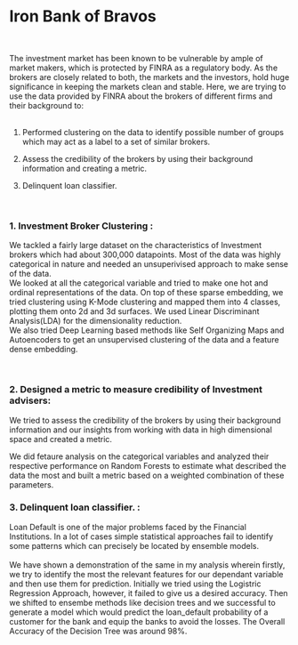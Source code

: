 
<h1>Iron Bank of Bravos</h1>
</br>
<p>The investment market has been known to be vulnerable by ample of market makers, which is protected by FINRA as a regulatory body.
As the brokers are closely related to both, the markets and the investors, hold huge significance in keeping the markets clean and stable. 
Here, we are trying to use the data provided by FINRA about the brokers of different firms and their background to:
</br>
</br>

1. Performed clustering on the data to identify possible number of groups which may act as a label to a set of similar brokers.

2. Assess the credibility of the brokers by using their background information and creating a metric.

3. Delinquent loan classifier.
</p>
</br>

<h3>1. Investment Broker Clustering :</h3>
<p> 
We tackled a fairly large dataset on the characteristics of Investment brokers which had about 300,000 datapoints. Most of the data was highly categorical in nature and needed an unsuperivised approach to make sense of the data. 

</br>
We looked at all the categorical variable and tried to make one hot and ordinal representations of the data. On top of these sparse embedding, we tried clustering using K-Mode clustering and mapped them into 4 classes, plotting them onto 2d and 3d surfaces. We used Linear Discriminant Analysis(LDA) for the dimensionality reduction.
</br>
We also tried Deep Learning based methods like Self Organizing Maps and Autoencoders to get an unsupervised clustering of the data and a feature dense embedding.
</p>

</br>
<p>
<h3>2. Designed a metric to measure credibility of Investment advisers:</h3>
We tried to assess the credibility of the brokers by using their background information and our insights from working with data in high dimensional space and created a metric.
</br>

We did fetaure analysis on the categorical variables and analyzed their respective performance on Random Forests to estimate what described the data the most and built a metric based on a weighted combination of these parameters.
</br>

</p>
<h3>3. Delinquent loan classifier. :</h3>
<p>
	Loan Default is one of the major problems faced by the Financial Institutions. In a lot of cases simple statistical approaches fail to identify some patterns which can precisely be located by ensemble models.
</br>

</br>
	 We have shown a demonstration of the same in my analysis wherein firstly, we try to identify the most the relevant features for our dependant variable and then use them for prediction. Initially we tried using the Logistric Regression Approach, however, it failed to give us a desired accuracy. Then we shifted to ensembe methods like decision trees and we successful to generate a model which would predict the loan_default probability of a customer for the bank and equip the banks to avoid the losses. The Overall Accuracy of the Decision Tree was around 98%. 
</br>

</p>
